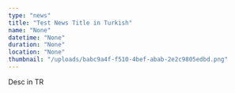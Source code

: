 ```yaml
---
type: "news"
title: "Test News Title in Turkish"
name: "None"
datetime: "None"
duration: "None"
location: "None"
thumbnail: "/uploads/babc9a4f-f510-4bef-abab-2e2c9805edbd.png"
---
```


Desc in TR